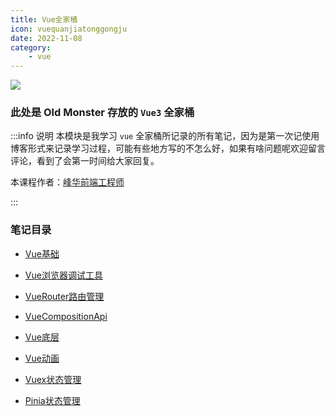 ```yaml
---
title: Vue全家桶
icon: vuequanjiatonggongju
date: 2022-11-08
category:
    - vue
---
```


![](https://image.zswei.xyz/img/202211271450619.png)

### 此处是 Old Monster 存放的 `Vue3` 全家桶
:::info 说明
本模块是我学习 `vue` 全家桶所记录的所有笔记，因为是第一次记使用博客形式来记录学习过程，可能有些地方写的不怎么好，如果有啥问题呢欢迎留言评论，看到了会第一时间给大家回复。

本课程作者：[峰华前端工程师](https://zxuqian.cn/)

:::

### 笔记目录

- [Vue基础](./Vue/README.md)

- [Vue浏览器调试工具](./VueProjectdeployment/VueProjectdeployment-1.md)

- [VueRouter路由管理](./VueRouter/README.md)

- [VueCompositionApi](./VueCompositonApi/compositionApi-1.md)

- [Vue底层](./VueBottom/README.md)

- [Vue动画](./VueTransition/README.md)

- [Vuex状态管理](./VueX/README.md)

- [Pinia状态管理](./Pinia/README.md)